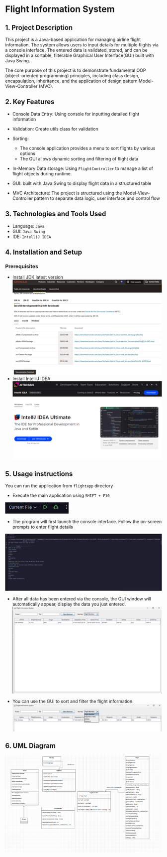 # Flight Information System

## 1. Project Description
 This project is a Java-based application for managing airline flight information. The system allows users to input details for multiple flights via a console interface. The entered data is validated, stored, and can be displayed in a sortable, filterable Graphical User Interface(GUI) built with Java Swing.
 
The core purpose of this project is to demonstrate fundamental OOP (object-oriented programming) principles, including class design, encapsulation, inheritance, and the application of design pattern Model-View-Controller (MVC).

## 2. Key Features
 
- Console Data Entry: Using console for inputting detailed flight information
- Validation: Create utils class for validation
- Sorting:
    
  - The console application provides a menu to sort flights by various options
  - The GUI allows dynamic sorting and filtering of flight data

- In-Memory Data storage: Using `FlightController` to manage a list of flight objects during runtime.
- GUI: built with Java Swing to display flight data in a structured table
- MVC Architecture: The project is structured using the Model-View-Controller pattern to separate data logic, user interface and control flow

## 3. Technologies and Tools Used

- Language: `Java`
- GUI: `Java Swing`
- IDE: `IntelliJ IDEA`

## 4. Installation and Setup

### Prerequisites
- Install JDK latest version
![img_1.png](img_1.png)
- Install IntelliJ IDEA
![img.png](img.png)

## 5. Usage instructions

You can run the application from `flightapp` directory

- Execute the main application using `SHIFT + F10`

![img_2.png](img_2.png)
- The program will first launch the console interface. Follow the on-screen prompts to enter flight details

![img_3.png](img_3.png)
- After all data has been entered via the console, the GUI window will automatically appear, display the data you just entered.
![img_4.png](img_4.png)

- You can use the GUI to sort and filter the flight information.
![img_5.png](img_5.png)


## 6. UML Diagram

![img_6.png](img_6.png)


